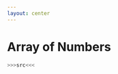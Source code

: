 ```yaml
---
layout: center
---
```


# <mdi-head-lightbulb-outline class="text-yellow-500" /> Array of Numbers

```purescript
>>>src<<<
```
